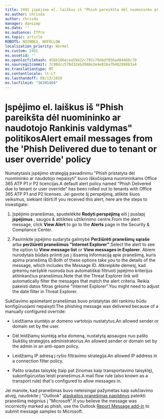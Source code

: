 ```yaml
---
title: 2491 įspėjimo el. laiškus iš "Phish pareikšta dėl nuomininko ar naudotojo Rankinis valdymas" politikos
ms.author: chrisda
author: chrisda
manager: dansimp
ms.date: ''
ms.audience: ITPro
ms.topic: article
ROBOTS: NOINDEX, NOFOLLOW
localization_priority: Normal
ms.custom: 2491
ms.assetid: ''
ms.openlocfilehash: 456b186ecea59422c791c79d4df056ad8446bc70
ms.sourcegitcommit: 7c90dcc570d32ebd968e3e4e816a7b482890b3a4
ms.translationtype: MT
ms.contentlocale: lt-LT
ms.lasthandoff: 08/13/2019
ms.locfileid: "36391404"
---
```

# <a name="alert-email-messages-from-the-phish-delivered-due-to-tenant-or-user-override-policy"></a><span data-ttu-id="5b524-102">Įspėjimo el. laiškus iš "Phish pareikšta dėl nuomininko ar naudotojo Rankinis valdymas" politikos</span><span class="sxs-lookup"><span data-stu-id="5b524-102">Alert email messages from the 'Phish Delivered due to tenant or user override' policy</span></span>

<span data-ttu-id="5b524-103">Numatytasis įspėjimo strategiją pavadinimu "Phish pristatyta dėl nuomininko ar naudotojo nepaisyti" buvo iškočiojama nuomininkams Office 365 ATP P1 ir P2 licencijas.</span><span class="sxs-lookup"><span data-stu-id="5b524-103">A default alert policy named "Phish Delivered due to tenant or user override" has been rolled out to tenants with Office 365 ATP P1 and P2 licenses.</span></span> <span data-ttu-id="5b524-104">Jei gavote šį perspėjimą, atlikite šiuos veiksmus, siekiant ištirti:</span><span class="sxs-lookup"><span data-stu-id="5b524-104">If you received this alert, here are the steps to investigate:</span></span>

1. <span data-ttu-id="5b524-105">Įspėjimo pranešimas, spustelėkite **Rodyti perspėjimą** eiti į puslapį **įspėjimus** , saugos & atitikties užtikrinimo centre.</span><span class="sxs-lookup"><span data-stu-id="5b524-105">From the alert message, click **View Alert** to go to the **Alerts** page in the Security & Compliance Center.</span></span>

2. <span data-ttu-id="5b524-106">Pasirinkite įspėjimo sudaryta galimybė **Peržiūrėti pranešimų sąraše** arba **peržiūrėti pranešimus "Internet Explorer"**.</span><span class="sxs-lookup"><span data-stu-id="5b524-106">Select the alert to see the option to **View message list** or **View messages in Explorer**.</span></span> <span data-ttu-id="5b524-107">Abiem nurodytais būdais priimti jus į išsamią informaciją apie pranešimą, kuris apima pranešimą ID.</span><span class="sxs-lookup"><span data-stu-id="5b524-107">Both of these options take you to the details of the message, which includes the Message ID.</span></span> <span data-ttu-id="5b524-108">Atkreipkite dėmesį, kad grėsmių naršyklė nuoroda bus automatiškai filtruoti įspėjimo kriterijus atitinkančius pranešimus.</span><span class="sxs-lookup"><span data-stu-id="5b524-108">Note that the Threat Explorer link will automatically filter the messages that match the alert criteria.</span></span> <span data-ttu-id="5b524-109">Reikia pakeisti datos filtras grėsmė "Internet Explorer".</span><span class="sxs-lookup"><span data-stu-id="5b524-109">You might need to adjust the date filter in Threat Explorer.</span></span>

<span data-ttu-id="5b524-110">Sukčiavimo apsimetant pranešimas buvo pristatytas dėl rankiniu būdu konfigūruojami nepaisyti:</span><span class="sxs-lookup"><span data-stu-id="5b524-110">The phishing message was delivered because of a manually configured override:</span></span>

- <span data-ttu-id="5b524-111">Leidžiama siuntėjo ar domeno vartotojo nustatytus.</span><span class="sxs-lookup"><span data-stu-id="5b524-111">An allowed sender or domain set by the user.</span></span>

- <span data-ttu-id="5b524-112">Dėl leidžiamų siuntėją arba domeną, nustatytą apsaugos nuo pašto šiukšlių strategijos administratorius.</span><span class="sxs-lookup"><span data-stu-id="5b524-112">An allowed sender or domain set by the admin in an anti-spam policy.</span></span>

- <span data-ttu-id="5b524-113">Leidžiamų IP adresą į ryšio filtravimo strategija.</span><span class="sxs-lookup"><span data-stu-id="5b524-113">An allowed IP address in a connection filter policy.</span></span>

- <span data-ttu-id="5b524-114">Pašto srautas taisyklę (taip pat žinomas kaip transportavimo taisyklę), sukonfigūruotas leisti pranešimus.</span><span class="sxs-lookup"><span data-stu-id="5b524-114">A mail flow rule (also known as a transport rule) that's configured to allow messages in.</span></span>

<span data-ttu-id="5b524-115">Jei manote, kad pranešimas buvo neteisingai pažymėtas kaip sukčiavimo atvejį, naudokite į "Outlook" [ataskaitos pranešimas papildinys](https://support.office.com/article/b5caa9f1-cdf3-4443-af8c-ff724ea719d2) pateikti pranešimą mėginius į "Microsoft".</span><span class="sxs-lookup"><span data-stu-id="5b524-115">If you believe the message was incorrectly marked as phish, use the Outlook [Report Message add-in](https://support.office.com/article/b5caa9f1-cdf3-4443-af8c-ff724ea719d2) to submit message samples to Microsoft.</span></span>
